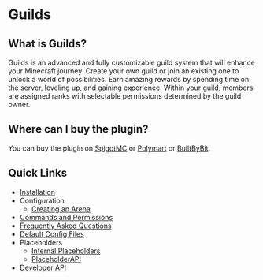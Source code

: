 # Guilds

## What is Guilds?

Guilds is an advanced and fully customizable guild system that will enhance your Minecraft journey.
Create your own guild or join an existing one to unlock a world of possibilities.
Earn amazing rewards by spending time on the server, leveling up, and gaining experience.
Within your guild, members are assigned ranks with selectable permissions determined by the guild owner.

## Where can I buy the plugin?

You can buy the plugin on [SpigotMC](https://www.spigotmc.org/resources/110931/) or [Polymart](https://polymart.org/r/2915) or [BuiltByBit](https://builtbybit.com/resources/27980/).

## Quick Links
- [Installation](/wool-wars/installation)
- Configuration
	- [Creating an Arena](/wool-wars/configuration/creating-an-arena)
- [Commands and Permissions](/wool-wars/commands-and-permissions)
- [Frequently Asked Questions](/wool-wars/frequently-asked-questions)
- [Default Config Files](/wool-wars/default-config-files)
- Placeholders
	- [Internal Placeholders](/wool-wars/placeholders/internal-placeholders)
	- [PlaceholderAPI](/wool-wars/placeholders/placeholderapi)
- [Developer API](/wool-wars/developer-api)